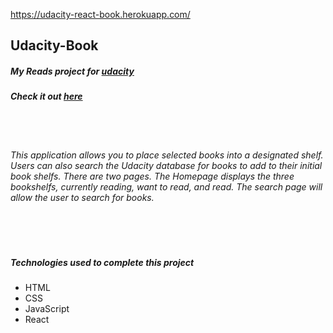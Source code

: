 https://udacity-react-book.herokuapp.com/

## Udacity-Book
##### My Reads project for [udacity](https://www.udacity.com)
##### Check it out [here](https://udacity-react-book.herokuapp.com/)

<br/>
<br/>

###### This application allows you to place selected books into a designated shelf. Users can also search the Udacity database for books to add to their initial book shelfs. There are two pages. The Homepage displays the three bookshelfs, currently reading, want to read, and read. The search page will allow the user to search for books.

<br/>
<br/>

##### Technologies used to complete this project
- HTML
- CSS
- JavaScript
- React

